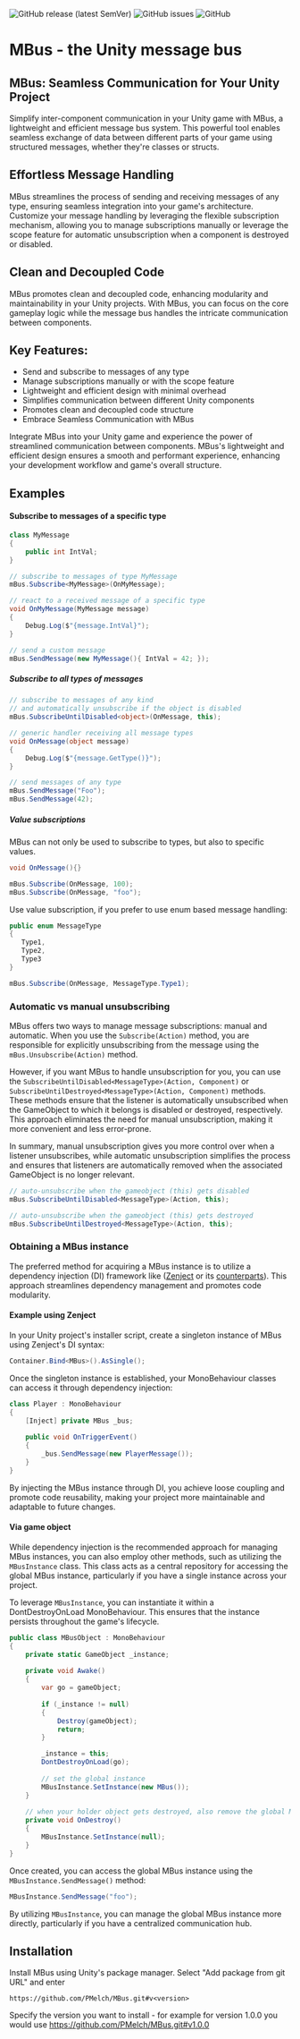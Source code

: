 ![GitHub release (latest SemVer)](https://img.shields.io/github/v/release/PMelch/MBus?logo=GitHub&style=flat-square)
![GitHub issues](https://img.shields.io/github/issues-raw/PMelch/MBus?style=flat-square)
![GitHub](https://img.shields.io/github/license/PMelch/MBus?color=%23cccc00&style=flat-square)


# MBus - the Unity message bus

## MBus: Seamless Communication for Your Unity Project

Simplify inter-component communication in your Unity game with MBus, a lightweight and efficient message bus system. This powerful tool enables seamless exchange of data between different parts of your game using structured messages, whether they're classes or structs.

## Effortless Message Handling

MBus streamlines the process of sending and receiving messages of any type, ensuring seamless integration into your game's architecture. Customize your message handling by leveraging the flexible subscription mechanism, allowing you to manage subscriptions manually or leverage the scope feature for automatic unsubscription when a component is destroyed or disabled.

## Clean and Decoupled Code

MBus promotes clean and decoupled code, enhancing modularity and maintainability in your Unity projects. With MBus, you can focus on the core gameplay logic while the message bus handles the intricate communication between components.

## Key Features:

- Send and subscribe to messages of any type
- Manage subscriptions manually or with the scope feature
- Lightweight and efficient design with minimal overhead
- Simplifies communication between different Unity components
- Promotes clean and decoupled code structure
- Embrace Seamless Communication with MBus

Integrate MBus into your Unity game and experience the power of streamlined communication between components. MBus's lightweight and efficient design ensures a smooth and performant experience, enhancing your development workflow and game's overall structure.

## Examples

#### Subscribe to messages of a specific type
```C#
class MyMessage 
{
    public int IntVal;
}

// subscribe to messages of type MyMessage
mBus.Subscribe<MyMessage>(OnMyMessage);

// react to a received message of a specific type
void OnMyMessage(MyMessage message) 
{
    Debug.Log($"{message.IntVal}");
}

// send a custom message
mBus.SendMessage(new MyMessage(){ IntVal = 42; });
```      

##### Subscribe to all types of messages
```C# 
// subscribe to messages of any kind 
// and automatically unsubscribe if the object is disabled
mBus.SubscribeUntilDisabled<object>(OnMessage, this);

// generic handler receiving all message types
void OnMessage(object message) 
{
    Debug.Log($"{message.GetType()}");
}

// send messages of any type
mBus.SendMessage("Foo");
mBus.SendMessage(42);
``` 

##### Value subscriptions

MBus can not only be used to subscribe to types, but also to specific values. 

```C#
void OnMessage(){}

mBus.Subscribe(OnMessage, 100);
mBus.Subscribe(OnMessage, "foo");
``` 
Use value subscription, if you prefer to use enum based message handling:
```C#
public enum MessageType 
{
   Type1,
   Type2,
   Type3
}

mBus.Subscribe(OnMessage, MessageType.Type1);
``` 

### Automatic vs manual unsubscribing

MBus offers two ways to manage message subscriptions: manual and automatic. When you use the `Subscribe(Action)` method, you are responsible for explicitly unsubscribing from the message using the `mBus.Unsubscribe(Action)` method.

However, if you want MBus to handle unsubscription for you, you can use the `SubscribeUntilDisabled<MessageType>(Action, Component)` or `SubscribeUntilDestroyed<MessageType>(Action, Component)` methods. These methods ensure that the listener is automatically unsubscribed when the GameObject to which it belongs is disabled or destroyed, respectively. This approach eliminates the need for manual unsubscription, making it more convenient and less error-prone.

In summary, manual unsubscription gives you more control over when a listener unsubscribes, while automatic unsubscription simplifies the process and ensures that listeners are automatically removed when the associated GameObject is no longer relevant.

```C#
// auto-unsubscribe when the gameobject (this) gets disabled
mBus.SubscribeUntilDisabled<MessageType>(Action, this);

// auto-unsubscribe when the gameobject (this) gets destroyed
mBus.SubscribeUntilDestroyed<MessageType>(Action, this);
``` 

### Obtaining a MBus instance
The preferred method for acquiring a MBus instance is to utilize a dependency injection (DI) framework like
([Zenject](https://github.com/modesttree/Zenject) or its [counterparts](href="https://www.libhunt.com/r/Zenject"/>)).
This approach streamlines dependency management and promotes code modularity.

#### Example using Zenject
In your Unity project's installer script, create a singleton instance of MBus using Zenject's DI syntax:
```C#
Container.Bind<MBus>().AsSingle();
``` 

Once the singleton instance is established, your MonoBehaviour classes can access it through dependency injection:
```C#
class Player : MonoBehaviour 
{
    [Inject] private MBus _bus;
    
    public void OnTriggerEvent() 
    {
        _bus.SendMessage(new PlayerMessage());
    }
}
``` 
By injecting the MBus instance through DI, you achieve loose coupling and promote code reusability, making your project more maintainable and adaptable to future changes.

#### Via game object
While dependency injection is the recommended approach for managing MBus instances, you can also employ other methods, such as utilizing the `MBusInstance` class. This class acts as a central repository for accessing the global MBus instance, particularly if you have a single instance across your project.

To leverage `MBusInstance`, you can instantiate it within a DontDestroyOnLoad MonoBehaviour. This ensures that the instance persists throughout the game's lifecycle. 

```C#
public class MBusObject : MonoBehaviour 
{
    private static GameObject _instance;
    
    private void Awake()
    {
        var go = gameObject;
        
        if (_instance != null)
        {
            Destroy(gameObject);
            return;
        }

        _instance = this;
        DontDestroyOnLoad(go);
        
        // set the global instance
        MBusInstance.SetInstance(new MBus());
    }
    
    // when your holder object gets destroyed, also remove the global MBus instance
    private void OnDestroy() 
    {
        MBusInstance.SetInstance(null);
    }
}

``` 

Once created, you can access the global MBus instance using the `MBusInstance.SendMessage()` method:
```C#
MBusInstance.SendMessage("foo");
``` 
By utilizing `MBusInstance`, you can manage the global MBus instance more directly, particularly if you have a centralized communication hub.

## Installation
Install MBus using Unity's package manager. Select "Add package from git URL" and enter
~~~
https://github.com/PMelch/MBus.git#v<version>
~~~

Specify the version you want to install - for example for version 1.0.0 you would use https://github.com/PMelch/MBus.git#v1.0.0





